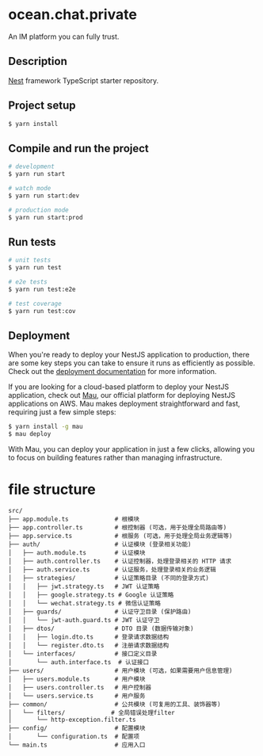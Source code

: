 # ocean.chat.private

An IM platform you can fully trust.

## Description

[Nest](https://github.com/nestjs/nest) framework TypeScript starter repository.

## Project setup

```bash
$ yarn install
```

## Compile and run the project

```bash
# development
$ yarn run start

# watch mode
$ yarn run start:dev

# production mode
$ yarn run start:prod
```

## Run tests

```bash
# unit tests
$ yarn run test

# e2e tests
$ yarn run test:e2e

# test coverage
$ yarn run test:cov
```

## Deployment

When you're ready to deploy your NestJS application to production, there are some key steps you can take to ensure it runs as efficiently as possible. Check out the [deployment documentation](https://docs.nestjs.com/deployment) for more information.

If you are looking for a cloud-based platform to deploy your NestJS application, check out [Mau](https://mau.nestjs.com), our official platform for deploying NestJS applications on AWS. Mau makes deployment straightforward and fast, requiring just a few simple steps:

```bash
$ yarn install -g mau
$ mau deploy
```

With Mau, you can deploy your application in just a few clicks, allowing you to focus on building features rather than managing infrastructure.

# file structure

```
src/
├── app.module.ts             # 根模块
├── app.controller.ts         # 根控制器 (可选，用于处理全局路由等)
├── app.service.ts            # 根服务 (可选，用于处理全局业务逻辑等)
├── auth/                     # 认证模块 (登录相关功能)
│   ├── auth.module.ts        # 认证模块
│   ├── auth.controller.ts    # 认证控制器，处理登录相关的 HTTP 请求
│   ├── auth.service.ts       # 认证服务，处理登录相关的业务逻辑
│   ├── strategies/           # 认证策略目录 (不同的登录方式)
│   │   ├── jwt.strategy.ts   # JWT 认证策略
│   │   ├── google.strategy.ts # Google 认证策略
│   │   └── wechat.strategy.ts # 微信认证策略
│   ├── guards/               # 认证守卫目录 (保护路由)
│   │   └── jwt-auth.guard.ts # JWT 认证守卫
│   ├── dtos/                 # DTO 目录 (数据传输对象)
│   │   ├── login.dto.ts      # 登录请求数据结构
│   │   └── register.dto.ts   # 注册请求数据结构
│   └── interfaces/           # 接口定义目录
│       └── auth.interface.ts  # 认证接口
├── users/                    # 用户模块 (可选，如果需要用户信息管理)
│   ├── users.module.ts       # 用户模块
│   ├── users.controller.ts   # 用户控制器
│   └── users.service.ts      # 用户服务
├── common/                   # 公共模块 (可复用的工具、装饰器等)
│   └── filters/             # 全局错误处理filter
│       └── http-exception.filter.ts
├── config/                   # 配置模块
│       └── configuration.ts  # 配置项
└── main.ts                   # 应用入口
```
